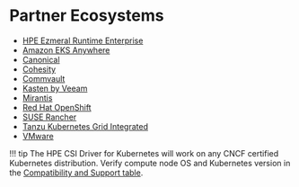 # Partner Ecosystems

* [HPE Ezmeral Runtime Enterprise](../ezmeral/install.md)
* [Amazon EKS Anywhere](amazon_eks_anywhere/index.md)
* [Canonical](canonical/index.md)
* [Cohesity](cohesity/index.md)
* [Commvault](commvault/index.md)
* [Kasten by Veeam](kasten/index.md)
* [Mirantis](mirantis/index.md)
* [Red Hat OpenShift](redhat_openshift/index.md)
* [SUSE Rancher](suse_rancher/index.md)
* [Tanzu Kubernetes Grid Integrated](tkgi/index.md)
* [VMware](vmware/index.md)

!!! tip
    The HPE CSI Driver for Kubernetes will work on any CNCF certified Kubernetes distribution. Verify compute node OS and Kubernetes version in the [Compatibility and Support table](../csi_driver/index.md#compatibility_and_support).
